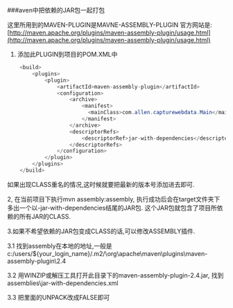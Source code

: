 ###aven中把依赖的JAR包一起打包

这里所用到的MAVEN-PLUGIN是MAVNE-ASSEMBLY-PLUGIN
官方网站是:[http://maven.apache.org/plugins/maven-assembly-plugin/usage.html](http://maven.apache.org/plugins/maven-assembly-plugin/usage.html)

1. 添加此PLUGIN到项目的POM.XML中
```java
	<build>  
        <plugins>  
            <plugin>  
                <artifactId>maven-assembly-plugin</artifactId>  
                <configuration>  
                    <archive>  
                        <manifest>  
                          <mainClass>com.allen.capturewebdata.Main</mainClass>  
                        </manifest>  
                    </archive>  
                    <descriptorRefs>  
                        <descriptorRef>jar-with-dependencies</descriptorRef>  
                    </descriptorRefs>  
                </configuration>  
            </plugin>  
        </plugins>  
    </build>  
```

如果出现CLASS重名的情况,这时候就要把最新的版本号添加进去即可.

2, 在当前项目下执行mvn assembly:assembly, 执行成功后会在target文件夹下多出一个以-jar-with-dependencies结尾的JAR包. 这个JAR包就包含了项目所依赖的所有JAR的CLASS.
 
3.如果不希望依赖的JAR包变成CLASS的话,可以修改ASSEMBLY插件.
  
3.1 找到assembly在本地的地址,一般是c:/users/${your_login_name}/.m2/\org\apache\maven\plugins\maven-assembly-plugin\2.4

3.2 用WINZIP或解压工具打开此目录下的maven-assembly-plugin-2.4.jar, 找到assemblies\jar-with-dependencies.xml

3.3 把里面的UNPACK改成FALSE即可